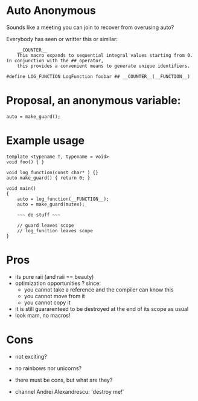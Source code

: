 









Auto Anonymous
==============

Sounds like a meeting you can join to recover from overusing auto?

Everybody has seen or writter this or similar:

```
    __COUNTER__
    This macro expands to sequential integral values starting from 0. In conjunction with the ## operator,
    this provides a convenient means to generate unique identifiers.
```

```
#define LOG_FUNCTION LogFunction foobar ## __COUNTER__(__FUNCTION__)
```


Proposal, an anonymous variable:
================================

    auto = make_guard();
    
Example usage
=============

```
template <typename T, typename = void>
void foo() { }

void log_function(const char* ) {}
auto make_guard() { return 0; }

void main()
{
	auto = log_function(__FUNCTION__);
	auto = make_guard(mutex); 
	
	~~~ do stuff ~~~

	// guard leaves scope 
	// log_function leaves scope
}
```

Pros
====
- its pure raii (and raii == beauty)
- optimization opportunities ? since:
  - you cannot take a reference and the compiler can know this
  - you cannot move from it
  - you cannot copy it
- it is still guararenteed to be destroyed at the end of its scope as usual
- look mam, no macros!

Cons
====
- not exciting?
- no rainbows nor unicorns?


- there must be cons, but what are they?
- channel Andrei Alexandrescu: 'destroy me!'
